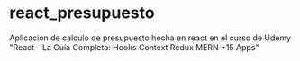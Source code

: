 # react_presupuesto
Aplicacion de calculo de presupuesto hecha en react en el curso de Udemy "React - La Guía Completa: Hooks Context Redux MERN +15 Apps"
